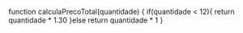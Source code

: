 function calculaPrecoTotal(quantidade) {
  if(quantidade < 12){
    return quantidade * 1.30
    }else
    return quantidade * 1
  }